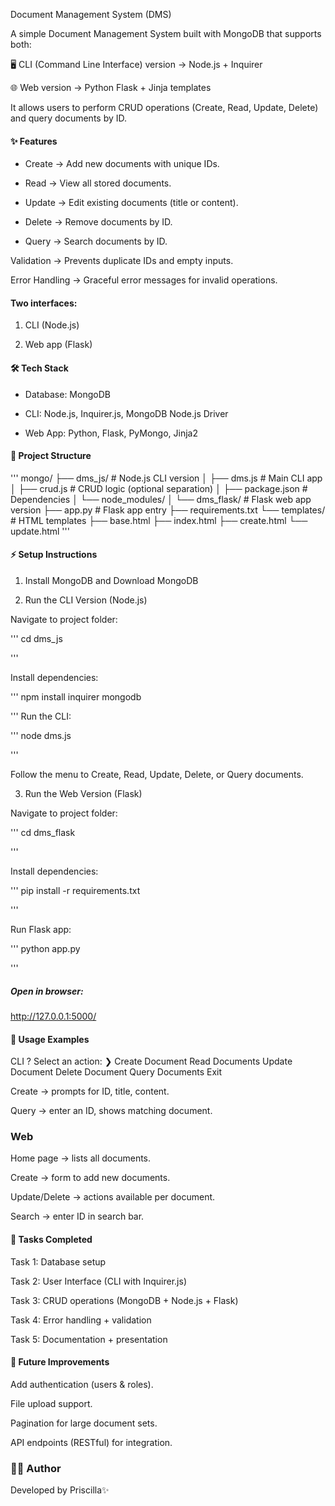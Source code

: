 Document Management System (DMS)

A simple Document Management System built with MongoDB that supports both:

 🖥️ CLI (Command Line Interface) version → Node.js + Inquirer

 🌐 Web version → Python Flask + Jinja templates

It allows users to perform CRUD operations (Create, Read, Update, Delete) and query documents by ID.

#### ✨ Features

 - Create → Add new documents with unique IDs.

 - Read → View all stored documents.

 - Update → Edit existing documents (title or content).

 - Delete → Remove documents by ID.

 - Query → Search documents by ID.

Validation → Prevents duplicate IDs and empty inputs.

Error Handling → Graceful error messages for invalid operations.

#### Two interfaces:

  1. CLI (Node.js)

  2. Web app (Flask)

#### 🛠️ Tech Stack

   - Database: MongoDB

   - CLI: Node.js, Inquirer.js, MongoDB Node.js Driver

   - Web App: Python, Flask, PyMongo, Jinja2

#### 📂 Project Structure
'''
mongo/
├── dms_js/            # Node.js CLI version
│   ├── dms.js         # Main CLI app
│   ├── crud.js        # CRUD logic (optional separation)
│   ├── package.json   # Dependencies
│   └── node_modules/
│
└── dms_flask/         # Flask web app version
    ├── app.py         # Flask app entry
    ├── requirements.txt
    └── templates/     # HTML templates
        ├── base.html
        ├── index.html
        ├── create.html
        └── update.html
'''

#### ⚡ Setup Instructions

1. Install MongoDB and Download MongoDB
 

2. Run the CLI Version (Node.js)

Navigate to project folder:

 '''
 cd dms_js
 
 '''

Install dependencies:

 ''' 
npm install inquirer mongodb

 '''
Run the CLI:

 '''
node dms.js

 '''

Follow the menu to Create, Read, Update, Delete, or Query documents.

3. Run the Web Version (Flask)

Navigate to project folder:

'''
cd dms_flask

'''

Install dependencies:

 '''
pip install -r requirements.txt

'''

Run Flask app:

''' 
python app.py

'''

##### Open in browser:

http://127.0.0.1:5000/

#### 🚀 Usage Examples
CLI
? Select an action:
  ❯ Create Document
    Read Documents
    Update Document
    Delete Document
    Query Documents
    Exit


Create → prompts for ID, title, content.

Query → enter an ID, shows matching document.

### Web

Home page → lists all documents.

Create → form to add new documents.

Update/Delete → actions available per document.

Search → enter ID in search bar.

#### 📑 Tasks Completed

  Task 1: Database setup

  Task 2: User Interface (CLI with Inquirer.js)

  Task 3: CRUD operations (MongoDB + Node.js + Flask)

  Task 4: Error handling + validation

  Task 5: Documentation + presentation

#### 🧩 Future Improvements

 Add authentication (users & roles).

 File upload support.

 Pagination for large document sets.

 API endpoints (RESTful) for integration.

### 👩‍💻 Author

Developed by Priscilla✨
